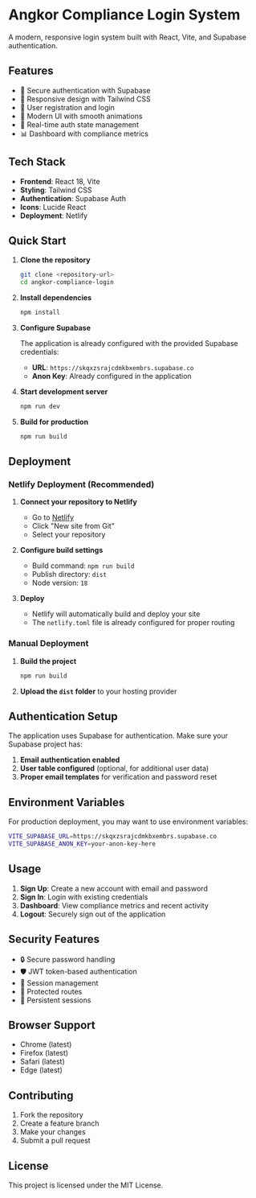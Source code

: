 # Angkor Compliance Login System

A modern, responsive login system built with React, Vite, and Supabase authentication.

## Features

- 🔐 Secure authentication with Supabase
- 📱 Responsive design with Tailwind CSS
- 👤 User registration and login
- 🎨 Modern UI with smooth animations
- 🔄 Real-time auth state management
- 📊 Dashboard with compliance metrics

## Tech Stack

- **Frontend**: React 18, Vite
- **Styling**: Tailwind CSS
- **Authentication**: Supabase Auth
- **Icons**: Lucide React
- **Deployment**: Netlify

## Quick Start

1. **Clone the repository**
   ```bash
   git clone <repository-url>
   cd angkor-compliance-login
   ```

2. **Install dependencies**
   ```bash
   npm install
   ```

3. **Configure Supabase**
   
   The application is already configured with the provided Supabase credentials:
   - **URL**: `https://skqxzsrajcdmkbxembrs.supabase.co`
   - **Anon Key**: Already configured in the application

4. **Start development server**
   ```bash
   npm run dev
   ```

5. **Build for production**
   ```bash
   npm run build
   ```

## Deployment

### Netlify Deployment (Recommended)

1. **Connect your repository to Netlify**
   - Go to [Netlify](https://netlify.com)
   - Click "New site from Git"
   - Select your repository

2. **Configure build settings**
   - Build command: `npm run build`
   - Publish directory: `dist`
   - Node version: `18`

3. **Deploy**
   - Netlify will automatically build and deploy your site
   - The `netlify.toml` file is already configured for proper routing

### Manual Deployment

1. **Build the project**
   ```bash
   npm run build
   ```

2. **Upload the `dist` folder** to your hosting provider

## Authentication Setup

The application uses Supabase for authentication. Make sure your Supabase project has:

1. **Email authentication enabled**
2. **User table configured** (optional, for additional user data)
3. **Proper email templates** for verification and password reset

## Environment Variables

For production deployment, you may want to use environment variables:

```bash
VITE_SUPABASE_URL=https://skqxzsrajcdmkbxembrs.supabase.co
VITE_SUPABASE_ANON_KEY=your-anon-key-here
```

## Usage

1. **Sign Up**: Create a new account with email and password
2. **Sign In**: Login with existing credentials
3. **Dashboard**: View compliance metrics and recent activity
4. **Logout**: Securely sign out of the application

## Security Features

- 🔒 Secure password handling
- 🛡️ JWT token-based authentication
- 🔐 Session management
- 🚫 Protected routes
- 💾 Persistent sessions

## Browser Support

- Chrome (latest)
- Firefox (latest)
- Safari (latest)
- Edge (latest)

## Contributing

1. Fork the repository
2. Create a feature branch
3. Make your changes
4. Submit a pull request

## License

This project is licensed under the MIT License. 